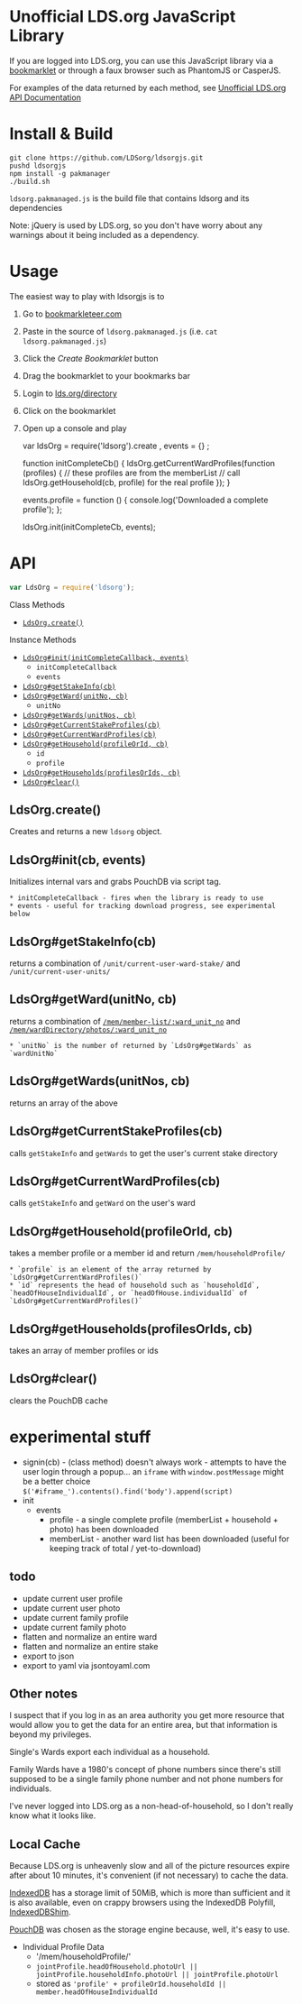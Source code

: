 Unofficial LDS.org JavaScript Library
===

If you are logged into LDS.org, you can use this
JavaScript library via a
[bookmarklet](http://bookmarkleteer.com)
or through a faux browser such as PhantomJS or CasperJS.

For examples of the data returned by each method,
see [Unofficial LDS.org API Documentation](https://github.com/LDSorg/lds.org-api-documentation)

Install & Build
===

    git clone https://github.com/LDSorg/ldsorgjs.git
    pushd ldsorgjs
    npm install -g pakmanager
    ./build.sh

`ldsorg.pakmanaged.js` is the build file that contains ldsorg and its dependencies

Note: jQuery is used by LDS.org, so you don't have worry about any warnings about it being included as a dependency.

Usage
===

The easiest way to play with ldsorgjs is to

  1. Go to [bookmarkleteer.com](http://bookmarkleteer.com)
  2. Paste in the source of `ldsorg.pakmanaged.js` (i.e. `cat ldsorg.pakmanaged.js`)
  3. Click the *Create Bookmarklet* button
  4. Drag the bookmarklet to your bookmarks bar
  5. Login to [lds.org/directory](https://www.lds.org/directory)
  6. Click on the bookmarklet
  7. Open up a console and play
  
        var ldsOrg = require('ldsorg').create
          , events = {}
          ;

        function initCompleteCb() {
          ldsOrg.getCurrentWardProfiles(function (profiles) {
            // these profiles are from the memberList
            // call ldsOrg.getHousehold(cb, profile) for the real profile
          });
        }

        events.profile = function () {
          console.log('Downloaded a complete profile');
        };

        ldsOrg.init(initCompleteCb, events);

API
===

```javascript
var LdsOrg = require('ldsorg');
```

Class Methods

  * [`LdsOrg.create()`](#ldsorgcreate)

Instance Methods

  * [`LdsOrg#init(initCompleteCallback, events)`](#ldsorginitcb-events)
    * `initCompleteCallback`
    * `events`
  * [`LdsOrg#getStakeInfo(cb)`](#ldsorggetstakeinfocb)
  * [`LdsOrg#getWard(unitNo, cb)`](#ldsorggetwardunitno-cb)
    * `unitNo`
  * [`LdsOrg#getWards(unitNos, cb)`](#ldsorggetwardsunitnos-cb)
  * [`LdsOrg#getCurrentStakeProfiles(cb)`](#ldsorggetcurrentstakeprofilescb)
  * [`LdsOrg#getCurrentWardProfiles(cb)`](#ldsorggetcurrentwardprofilescb)
  * [`LdsOrg#getHousehold(profileOrId, cb)`](#ldsorggethouseholdprofileorid-cb)
    * `id`
    * `profile`
  * [`LdsOrg#getHouseholds(profilesOrIds, cb)`](#ldsorggethouseholdsprofilesorids-cb)
  * [`LdsOrg#clear()`](#ldsorgclear)

LdsOrg.create()
---

Creates and returns a new `ldsorg` object.

LdsOrg#init(cb, events)
---

Initializes internal vars and grabs PouchDB via script tag.

    * initCompleteCallback - fires when the library is ready to use
    * events - useful for tracking download progress, see experimental below

LdsOrg#getStakeInfo(cb)
---

returns a combination of `/unit/current-user-ward-stake/` and `/unit/current-user-units/`

LdsOrg#getWard(unitNo, cb)
---

returns a combination of
[`/mem/member-list/:ward_unit_no`](https://github.com/LDSorg/lds.org-api-documentation/blob/master/README.md#ward)
and
[`/mem/wardDirectory/photos/:ward_unit_no`](https://github.com/LDSorg/lds.org-api-documentation/blob/master/README.md#photos)

    * `unitNo` is the number of returned by `LdsOrg#getWards` as `wardUnitNo`

LdsOrg#getWards(unitNos, cb)
---

returns an array of the above

LdsOrg#getCurrentStakeProfiles(cb)
---

calls `getStakeInfo` and `getWards` to get the user's current stake directory

LdsOrg#getCurrentWardProfiles(cb)
---

calls `getStakeInfo` and `getWard` on the user's ward

LdsOrg#getHousehold(profileOrId, cb)
---

takes a member profile or a member id and return `/mem/householdProfile/`

    * `profile` is an element of the array returned by `LdsOrg#getCurrentWardProfiles()`
    * `id` represents the head of household such as `householdId`, `headOfHouseIndividualId`, or `headOfHouse.individualId` of `LdsOrg#getCurrentWardProfiles()`

LdsOrg#getHouseholds(profilesOrIds, cb)
---

takes an array of member profiles or ids

LdsOrg#clear()
---

clears the PouchDB cache

experimental stuff
===

  * signin(cb) - (class method) doesn't always work - attempts to have the user login through a popup...
    an `iframe` with `window.postMessage` might be a better choice
    `$('#iframe_').contents().find('body').append(script)`
  * init
    * events
      * profile - a single complete profile (memberList + household + photo) has been downloaded
      * memberList - another ward list has been downloaded (useful for keeping track of total / yet-to-download)

todo
---

  * update current user profile
  * update current user photo
  * update current family profile
  * update current family photo
  * flatten and normalize an entire ward
  * flatten and normalize an entire stake
  * export to json
  * export to yaml via jsontoyaml.com

Other notes
---

I suspect that if you log in as an area authority you get more resource that would allow you to get the data
for an entire area, but that information is beyond my privileges.

Single's Wards export each individual as a household.

Family Wards have a 1980's concept of phone numbers since there's still
supposed to be a single family phone number and not phone numbers for individuals.

I've never logged into LDS.org as a non-head-of-household,
so I don't really know what it looks like.

Local Cache
---

Because LDS.org is unheavenly slow and all of the picture resources expire after about 10 minutes,
it's convenient (if not necessary) to cache the data.

[IndexedDB](https://developer.mozilla.org/en-US/docs/IndexedDB) has a storage limit of 50MiB,
which is more than sufficient and it is also available, even on crappy browsers using the
IndexedDB Polyfill, [IndexedDBShim](http://nparashuram.com/IndexedDBShim/).

[PouchDB](http://pouchdb.com/) was chosen as the storage engine because, well, it's easy to use.

  * Individual Profile Data
    * '/mem/householdProfile/'
    * `jointProfile.headOfHousehold.photoUrl || jointProfile.householdInfo.photoUrl || jointProfile.photoUrl`
    * stored as `'profile' + profileOrId.householdId || member.headOfHouseIndividualId`
